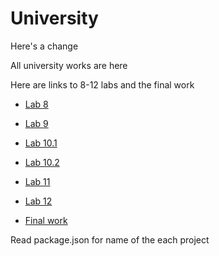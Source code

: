 # University
Here's a change

All university works are here

Here are links to 8-12 labs and the final work

* [Lab 8](https://github.com/Kirill-Main/Rails-Lab8)

* [Lab 9](https://github.com/Kirill-Main/Rails-Lab9)

* [Lab 10.1](https://github.com/Kirill-Main/Rails-Lab10.1)

* [Lab 10.2](https://github.com/Kirill-Main/Rails-Lab10.2)

* [Lab 11](https://github.com/Kirill-Main/Rails-Lab11)

* [Lab 12](https://github.com/Kirill-Main/Rails-Lab12)

* [Final work](https://github.com/Kirill-Main/Final)

Read package.json for name of the each project
